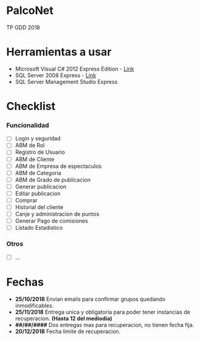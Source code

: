 # PalcoNet
TP GDD 2018

# Herramientas a usar
- Microsoft Visual C# 2012 Express Edition - [Link](https://visualstudio.microsoft.com/es/vs/older-downloads/)
- SQL Server 2008 Express - [Link](https://www.microsoft.com/en-us/download/details.aspx?id=1695)
- SQL Server Management Studio Express 

# Checklist

### Funcionalidad
- [ ] Login y seguridad
- [ ] ABM de Rol
- [ ] Registro de Usuario
- [ ] ABM de Cliente
- [ ] ABM de Empresa de espectaculos
- [ ] ABM de Categoria
- [ ] ABM de Grado de publicacion
- [ ] Generar publicacion
- [ ] Editar publicacion
- [ ] Comprar
- [ ] Historial del cliente
- [ ] Canje y administracion de puntos
- [ ] Generar Pago de comisiones
- [ ] Listado Estadistico

### Otros
- [ ] ...

# Fechas

- **25/10/2018** Envian emails para confirmar grupos quedando inmodificables.
- **25/11/2018** Entrega unica y obligatoria para poder tener instancias de recuperacion. **(Hasta 12 del mediodia)**
- **##/##/####** Dos entregas mas para recuperacion, no tienen fecha fija.
- **20/12/2018** Fecha limite de recuperacion.
